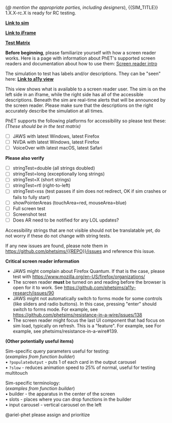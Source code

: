 (*@ mention the appropriate parties, including designers*), {{SIM_TITLE}} 1.X.X-rc.X is ready for RC testing.

**[Link to sim](http://www.colorado.edu/physics/phet/dev/html/{{REPO}}/phet/1.X.X-rc.1/{{REPO}}_all_phet.html)**

**[Link to iFrame](http://www.colorado.edu/physics/phet/dev/html/{{REPO}}/phet/1.X.X-rc.1/{{REPO}}_all_iframe_phet.html)**

**[Test Matrix]({{TEST_MATRIX_LINK}})**

**Before beginning**, please familiarize yourself with how a screen reader works. Here is a page with information about PhET's supported screen readers and documentation about how to use them:
[Screen reader intro](https://www.colorado.edu/physics/phet/dev/html/jg-tests/reader-intro.html)

The simulation to test has labels and/or descriptions. They can be "seen" here:
**[Link to a11y view](http://www.colorado.edu/physics/phet/dev/html/{{REPO}}/phet/1.X.X-rc.1/{{REPO}}_a11y_view.html)**

This view shows what is available to a screen reader user. The sim is on the left side in an iframe, while the right side has all of the accessible descriptions. Beneath the sim are real-time alerts that will be announced by the screen reader. Please make sure that the descriptions on the right accurately describe the simulation at all times.

PhET supports the following platforms for accessibility so please test these:
*(These should be in the test matrix)*
- [ ] JAWS with latest Windows, latest Firefox
- [ ] NVDA with latest Windows, latest Firefox
- [ ] VoiceOver with latest macOS, latest Safari

**Please also verify**
- [ ] stringTest=double (all strings doubled)
- [ ] stringTest=long (exceptionally long strings)
- [ ] stringTest=X (short strings)
- [ ] stringTest=rtl (right-to-left)
- [ ] stringTest=xss (test passes if sim does not redirect, OK if sim crashes or fails to fully start)
- [ ] showPointerAreas (touchArea=red, mouseArea=blue)
- [ ] Full screen test
- [ ] Screenshot test
- [ ] Does AR need to be notified for any LOL updates?

Accessibility strings that are not visible should not be translatable yet, do not worry if these do not change with string tests.

If any new issues are found, please note them in https://github.com/phetsims/{{REPO}}/issues and reference this issue. 

**Critical screen reader information**
- JAWS might complain about Firefox Quantum. If that is the case, please test with https://www.mozilla.org/en-US/firefox/organizations/
- The screen reader **must** be turned on and reading before the browser is open for it to work. See https://github.com/phetsims/a11y-research/issues/90
 - JAWS might not automatically switch to forms mode for some controls (like sliders and radio buttons). In this case, pressing "enter" should switch to forms mode. For example, see https://github.com/phetsims/resistance-in-a-wire/issues/138
 - The screen reader might focus the last UI component that had focus on sim load, typically on refresh. This is a "feature". For example, see For example, see phetsims/resistance-in-a-wire#139.
 
**(Other potentially useful items)**  

Sim-specific query parameters useful for testing:  
(*examples from function builder*)  
• `?populateOutput` - puts 1 of each card in the output carousel  
• `?slow` - reduces animation speed to 25% of normal, useful for testing multitouch  

Sim-specific terminology:  
(*examples from function builder*)  
• builder - the apparatus in the center of the screen  
• slots - places where you can drop functions in the builder  
• input carousel - vertical carousel on the left  

@ariel-phet please assign and prioritize
